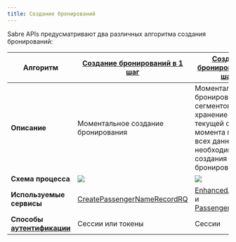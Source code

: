 ```yaml
---
title: Создание бронирований
---
```


Sabre APIs предусматривают два различных алгоритма создания бронирований:

| Алгоритм | **[Создание бронирований в 1 шаг](create-booking-1step.html)** | **[Создание бронирований в 2 шага](create-booking-2steps.html)** |
|---|---|---|
| **Описание** | Моментальное создание бронирования | Моментальное бронирование сегментов и хранение их в текущей сессии до момента получения всех данных, необходимых для создания бронирования |
| **Схема процесса** | ![](/sabre-apis-ru/assets/svg/create-booking/1step.svg) | ![](/sabre-apis-ru/assets/svg/create-booking/2steps.svg) |
| **Используемые сервисы** | [CreatePassengerNameRecordRQ](https://developer.sabre.com/docs/read/soap_apis/air/book/create_passenger_name_record) | [EnhancedAirBookRQ](https://developer.sabre.com/docs/read/soap_apis/air/book/orchestrated_air_booking) и [PassengerDetailsRQ](https://developer.sabre.com/docs/soap_apis/management/itinerary/Passenger_Details) |
| **Способы [аутентификации](authentication.html)** | Сессии или токены | Сессии |